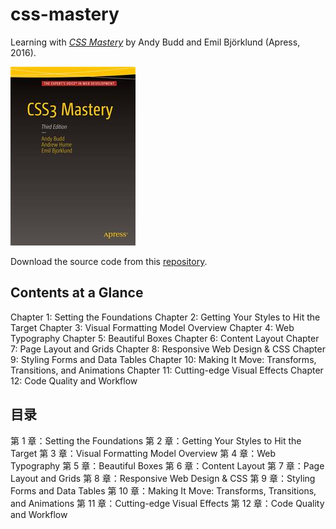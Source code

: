 # css-mastery

 Learning with [*CSS Mastery*](http://www.apress.com/9781430258636) by Andy Budd and Emil Björklund (Apress, 2016).

![Cover image](9781430258636.jpg)

Download the source code from this [repository](https://github.com/Apress/css-mastery-16).

## Contents at a Glance

Chapter  1: Setting the Foundations 
Chapter  2: Getting Your Styles to Hit the Target 
Chapter  3: Visual Formatting Model Overview 
Chapter  4: Web Typography 
Chapter  5: Beautiful Boxes 
Chapter  6: Content Layout 
Chapter  7: Page Layout and Grids 
Chapter  8: Responsive Web Design & CSS 
Chapter  9: Styling Forms and Data Tables
Chapter 10: Making It Move: Transforms, Transitions, and Animations 
Chapter 11: Cutting-edge Visual Effects 
Chapter 12: Code Quality and Workflow

## 目录

第  1 章：Setting the Foundations 
第  2 章：Getting Your Styles to Hit the Target 
第  3 章：Visual Formatting Model Overview 
第  4 章：Web Typography 
第  5 章：Beautiful Boxes 
第  6 章：Content Layout 
第  7 章：Page Layout and Grids 
第  8 章：Responsive Web Design & CSS 
第  9 章：Styling Forms and Data Tables
第 10 章：Making It Move: Transforms, Transitions, and Animations 
第 11 章：Cutting-edge Visual Effects 
第 12 章：Code Quality and Workflow